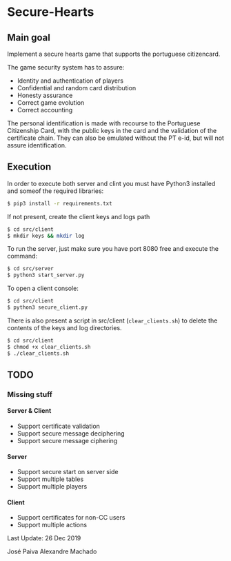 # Secure-Hearts

## Main goal
Implement a secure hearts game that supports the portuguese citizencard.


The game security system has to assure:
* Identity and authentication of players
* Confidential and random card distribution
* Honesty assurance
* Correct game evolution
* Correct accounting

The personal identification is made with recourse to the Portuguese Citizenship Card, with 
the public keys in the card and the validation of the certificate chain. 
They can also be emulated without the PT e-id, but will not assure identification.

## Execution
In order to execute both server and clint you must have Python3 installed and someof the 
required libraries:

```bash
$ pip3 install -r requirements.txt
```

If not present, create the client keys and logs path
```bash
$ cd src/client
$ mkdir keys && mkdir log
```

To run the server, just make sure you have port 8080 free and execute the command:
```bash
$ cd src/server
$ python3 start_server.py
```

To open a client console:
```bash
$ cd src/client
$ python3 secure_client.py
```

There is also present a script in src/client (`clear_clients.sh`) to delete the contents 
of the keys and log directories.
```bash
$ cd src/client
$ chmod +x clear_clients.sh
$ ./clear_clients.sh
```

## TODO
### Missing stuff
#### Server & Client
- Support certificate validation
- Support secure message deciphering
- Support secure message ciphering
#### Server
- Support secure start on server side
- Support multiple tables
- Support multiple players
#### Client
- Support certificates for non-CC users
- Support multiple actions

Last Update: 26 Dec 2019

José Paiva
Alexandre Machado